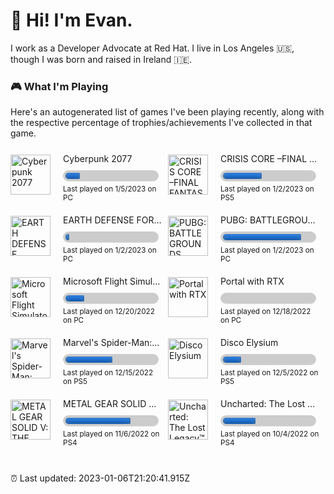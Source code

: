 
  # 🖖 Hi! I'm Evan.

  I work as a Developer Advocate at Red Hat. I live in Los Angeles 🇺🇸, though I was born and raised in Ireland 🇮🇪. 

  ### 🎮 What I'm Playing 

  Here's an autogenerated list of games I've been playing recently, along with the respective percentage of trophies/achievements I've collected in that game.

  <div style="display: flex; flex-wrap: wrap; min-width: 0;">
  <div style="display: flex; flex: 1 1 50%; align-items: center; padding-bottom: 10px; min-width: 0;">
    <img src="https://steamcdn-a.akamaihd.net/steam/apps/1091500/library_600x900.jpg" alt="Cyberpunk 2077" style="object-fit: cover; height: 64px; width: 64px; padding-right: 20px;" />
    <div display="flex" style="flex: 1; margin-right: 10px; min-width: 0;">
      <p style="margin: 10px 0; white-space: nowrap; text-overflow: ellipsis; overflow: hidden;">Cyberpunk 2077</p>
      <div style="
        box-sizing: content-box;
        height: 10px;
        position: relative;
        margin: 5px 5px 5px 0;
        background: #ccc;
        border-radius: 25px;
        padding: 4px;
        box-shadow: inset 0 -1px 1px rgba(255, 255, 255, 0.3);"
      >
        <span style="
          width: 16%;
          display: block;
          height: 100%;
          border-top-right-radius: 8px;
          border-bottom-right-radius: 8px;
          border-top-left-radius: 20px;
          border-bottom-left-radius: 20px;
          box-shadow: inset 0 2px 9px rgba(255, 255, 255, 0.3),
            inset 0 -2px 6px rgba(0, 0, 0, 0.4);
          position: relative;
          overflow: hidden;
          background-color: #0969da;"
        >
        </span>
      </div>
      <small>Last played on 1/5/2023 on PC</small>
    </div>
  </div>
  <div style="display: flex; flex: 1 1 50%; align-items: center; padding-bottom: 10px; min-width: 0;">
    <img src="https://psnobj.prod.dl.playstation.net/psnobj/NPWR29622_00/9bdbf1db-984a-4323-bc2d-b093e11dd673.png" alt="CRISIS CORE –FINAL FANTASY VII– REUNION" style="object-fit: cover; height: 64px; width: 64px; padding-right: 20px;" />
    <div display="flex" style="flex: 1; margin-right: 10px; min-width: 0;">
      <p style="margin: 10px 0; white-space: nowrap; text-overflow: ellipsis; overflow: hidden;">CRISIS CORE –FINAL FANTASY VII– REUNION</p>
      <div style="
        box-sizing: content-box;
        height: 10px;
        position: relative;
        margin: 5px 5px 5px 0;
        background: #ccc;
        border-radius: 25px;
        padding: 4px;
        box-shadow: inset 0 -1px 1px rgba(255, 255, 255, 0.3);"
      >
        <span style="
          width: 43%;
          display: block;
          height: 100%;
          border-top-right-radius: 8px;
          border-bottom-right-radius: 8px;
          border-top-left-radius: 20px;
          border-bottom-left-radius: 20px;
          box-shadow: inset 0 2px 9px rgba(255, 255, 255, 0.3),
            inset 0 -2px 6px rgba(0, 0, 0, 0.4);
          position: relative;
          overflow: hidden;
          background-color: #0969da;"
        >
        </span>
      </div>
      <small>Last played on 1/2/2023 on PS5</small>
    </div>
  </div>
  <div style="display: flex; flex: 1 1 50%; align-items: center; padding-bottom: 10px; min-width: 0;">
    <img src="https://steamcdn-a.akamaihd.net/steam/apps/1497950/library_600x900.jpg" alt="EARTH DEFENSE FORCE: WORLD BROTHERS" style="object-fit: cover; height: 64px; width: 64px; padding-right: 20px;" />
    <div display="flex" style="flex: 1; margin-right: 10px; min-width: 0;">
      <p style="margin: 10px 0; white-space: nowrap; text-overflow: ellipsis; overflow: hidden;">EARTH DEFENSE FORCE: WORLD BROTHERS</p>
      <div style="
        box-sizing: content-box;
        height: 10px;
        position: relative;
        margin: 5px 5px 5px 0;
        background: #ccc;
        border-radius: 25px;
        padding: 4px;
        box-shadow: inset 0 -1px 1px rgba(255, 255, 255, 0.3);"
      >
        <span style="
          width: 4%;
          display: block;
          height: 100%;
          border-top-right-radius: 8px;
          border-bottom-right-radius: 8px;
          border-top-left-radius: 20px;
          border-bottom-left-radius: 20px;
          box-shadow: inset 0 2px 9px rgba(255, 255, 255, 0.3),
            inset 0 -2px 6px rgba(0, 0, 0, 0.4);
          position: relative;
          overflow: hidden;
          background-color: #0969da;"
        >
        </span>
      </div>
      <small>Last played on 1/2/2023 on PC</small>
    </div>
  </div>
  <div style="display: flex; flex: 1 1 50%; align-items: center; padding-bottom: 10px; min-width: 0;">
    <img src="https://steamcdn-a.akamaihd.net/steam/apps/578080/library_600x900.jpg" alt="PUBG: BATTLEGROUNDS" style="object-fit: cover; height: 64px; width: 64px; padding-right: 20px;" />
    <div display="flex" style="flex: 1; margin-right: 10px; min-width: 0;">
      <p style="margin: 10px 0; white-space: nowrap; text-overflow: ellipsis; overflow: hidden;">PUBG: BATTLEGROUNDS</p>
      <div style="
        box-sizing: content-box;
        height: 10px;
        position: relative;
        margin: 5px 5px 5px 0;
        background: #ccc;
        border-radius: 25px;
        padding: 4px;
        box-shadow: inset 0 -1px 1px rgba(255, 255, 255, 0.3);"
      >
        <span style="
          width: 86%;
          display: block;
          height: 100%;
          border-top-right-radius: 8px;
          border-bottom-right-radius: 8px;
          border-top-left-radius: 20px;
          border-bottom-left-radius: 20px;
          box-shadow: inset 0 2px 9px rgba(255, 255, 255, 0.3),
            inset 0 -2px 6px rgba(0, 0, 0, 0.4);
          position: relative;
          overflow: hidden;
          background-color: #0969da;"
        >
        </span>
      </div>
      <small>Last played on 1/2/2023 on PC</small>
    </div>
  </div>
  <div style="display: flex; flex: 1 1 50%; align-items: center; padding-bottom: 10px; min-width: 0;">
    <img src="https://steamcdn-a.akamaihd.net/steam/apps/1250410/library_600x900.jpg" alt="Microsoft Flight Simulator" style="object-fit: cover; height: 64px; width: 64px; padding-right: 20px;" />
    <div display="flex" style="flex: 1; margin-right: 10px; min-width: 0;">
      <p style="margin: 10px 0; white-space: nowrap; text-overflow: ellipsis; overflow: hidden;">Microsoft Flight Simulator</p>
      <div style="
        box-sizing: content-box;
        height: 10px;
        position: relative;
        margin: 5px 5px 5px 0;
        background: #ccc;
        border-radius: 25px;
        padding: 4px;
        box-shadow: inset 0 -1px 1px rgba(255, 255, 255, 0.3);"
      >
        <span style="
          width: 21%;
          display: block;
          height: 100%;
          border-top-right-radius: 8px;
          border-bottom-right-radius: 8px;
          border-top-left-radius: 20px;
          border-bottom-left-radius: 20px;
          box-shadow: inset 0 2px 9px rgba(255, 255, 255, 0.3),
            inset 0 -2px 6px rgba(0, 0, 0, 0.4);
          position: relative;
          overflow: hidden;
          background-color: #0969da;"
        >
        </span>
      </div>
      <small>Last played on 12/20/2022 on PC</small>
    </div>
  </div>
  <div style="display: flex; flex: 1 1 50%; align-items: center; padding-bottom: 10px; min-width: 0;">
    <img src="https://steamcdn-a.akamaihd.net/steam/apps/2012840/library_600x900.jpg" alt="Portal with RTX" style="object-fit: cover; height: 64px; width: 64px; padding-right: 20px;" />
    <div display="flex" style="flex: 1; margin-right: 10px; min-width: 0;">
      <p style="margin: 10px 0; white-space: nowrap; text-overflow: ellipsis; overflow: hidden;">Portal with RTX</p>
      <div style="
        box-sizing: content-box;
        height: 10px;
        position: relative;
        margin: 5px 5px 5px 0;
        background: #ccc;
        border-radius: 25px;
        padding: 4px;
        box-shadow: inset 0 -1px 1px rgba(255, 255, 255, 0.3);"
      >
        <span style="
          width: 0%;
          display: block;
          height: 100%;
          border-top-right-radius: 8px;
          border-bottom-right-radius: 8px;
          border-top-left-radius: 20px;
          border-bottom-left-radius: 20px;
          box-shadow: inset 0 2px 9px rgba(255, 255, 255, 0.3),
            inset 0 -2px 6px rgba(0, 0, 0, 0.4);
          position: relative;
          overflow: hidden;
          background-color: #0969da;"
        >
        </span>
      </div>
      <small>Last played on 12/18/2022 on PC</small>
    </div>
  </div>
  <div style="display: flex; flex: 1 1 50%; align-items: center; padding-bottom: 10px; min-width: 0;">
    <img src="https://psnobj.prod.dl.playstation.net/psnobj/NPWR20684_00/baa4acc4-a8e5-42f6-ae09-3ae51b6a38fb.png" alt="Marvel&#x27;s Spider-Man: Miles Morales" style="object-fit: cover; height: 64px; width: 64px; padding-right: 20px;" />
    <div display="flex" style="flex: 1; margin-right: 10px; min-width: 0;">
      <p style="margin: 10px 0; white-space: nowrap; text-overflow: ellipsis; overflow: hidden;">Marvel&#x27;s Spider-Man: Miles Morales</p>
      <div style="
        box-sizing: content-box;
        height: 10px;
        position: relative;
        margin: 5px 5px 5px 0;
        background: #ccc;
        border-radius: 25px;
        padding: 4px;
        box-shadow: inset 0 -1px 1px rgba(255, 255, 255, 0.3);"
      >
        <span style="
          width: 52%;
          display: block;
          height: 100%;
          border-top-right-radius: 8px;
          border-bottom-right-radius: 8px;
          border-top-left-radius: 20px;
          border-bottom-left-radius: 20px;
          box-shadow: inset 0 2px 9px rgba(255, 255, 255, 0.3),
            inset 0 -2px 6px rgba(0, 0, 0, 0.4);
          position: relative;
          overflow: hidden;
          background-color: #0969da;"
        >
        </span>
      </div>
      <small>Last played on 12/15/2022 on PS5</small>
    </div>
  </div>
  <div style="display: flex; flex: 1 1 50%; align-items: center; padding-bottom: 10px; min-width: 0;">
    <img src="https://psnobj.prod.dl.playstation.net/psnobj/NPWR23689_00/02dcf468-8e55-4706-8cf7-c39f8791c465.png" alt="Disco Elysium" style="object-fit: cover; height: 64px; width: 64px; padding-right: 20px;" />
    <div display="flex" style="flex: 1; margin-right: 10px; min-width: 0;">
      <p style="margin: 10px 0; white-space: nowrap; text-overflow: ellipsis; overflow: hidden;">Disco Elysium</p>
      <div style="
        box-sizing: content-box;
        height: 10px;
        position: relative;
        margin: 5px 5px 5px 0;
        background: #ccc;
        border-radius: 25px;
        padding: 4px;
        box-shadow: inset 0 -1px 1px rgba(255, 255, 255, 0.3);"
      >
        <span style="
          width: 20%;
          display: block;
          height: 100%;
          border-top-right-radius: 8px;
          border-bottom-right-radius: 8px;
          border-top-left-radius: 20px;
          border-bottom-left-radius: 20px;
          box-shadow: inset 0 2px 9px rgba(255, 255, 255, 0.3),
            inset 0 -2px 6px rgba(0, 0, 0, 0.4);
          position: relative;
          overflow: hidden;
          background-color: #0969da;"
        >
        </span>
      </div>
      <small>Last played on 12/5/2022 on PS5</small>
    </div>
  </div>
  <div style="display: flex; flex: 1 1 50%; align-items: center; padding-bottom: 10px; min-width: 0;">
    <img src="https://image.api.playstation.com/trophy/np/NPWR08243_00_0046C39336C207670ABA698A3DC265C52DE035962A/380C67C458A13260A9499D8F711064C0E642248B.PNG" alt="METAL GEAR SOLID V: THE PHANTOM PAIN" style="object-fit: contain; height: 64px; width: 64px; padding-right: 20px;" />
    <div display="flex" style="flex: 1; margin-right: 10px; min-width: 0;">
      <p style="margin: 10px 0; white-space: nowrap; text-overflow: ellipsis; overflow: hidden;">METAL GEAR SOLID V: THE PHANTOM PAIN</p>
      <div style="
        box-sizing: content-box;
        height: 10px;
        position: relative;
        margin: 5px 5px 5px 0;
        background: #ccc;
        border-radius: 25px;
        padding: 4px;
        box-shadow: inset 0 -1px 1px rgba(255, 255, 255, 0.3);"
      >
        <span style="
          width: 72%;
          display: block;
          height: 100%;
          border-top-right-radius: 8px;
          border-bottom-right-radius: 8px;
          border-top-left-radius: 20px;
          border-bottom-left-radius: 20px;
          box-shadow: inset 0 2px 9px rgba(255, 255, 255, 0.3),
            inset 0 -2px 6px rgba(0, 0, 0, 0.4);
          position: relative;
          overflow: hidden;
          background-color: #0969da;"
        >
        </span>
      </div>
      <small>Last played on 11/6/2022 on PS4</small>
    </div>
  </div>
  <div style="display: flex; flex: 1 1 50%; align-items: center; padding-bottom: 10px; min-width: 0;">
    <img src="https://image.api.playstation.com/trophy/np/NPWR13408_00_0048C6FBCAAB8AD3570530BDE9AF5F503C79A1985A/5B82A3F92DE117928614487FAE5CA140A7A26A81.PNG" alt="Uncharted: The Lost Legacy™" style="object-fit: contain; height: 64px; width: 64px; padding-right: 20px;" />
    <div display="flex" style="flex: 1; margin-right: 10px; min-width: 0;">
      <p style="margin: 10px 0; white-space: nowrap; text-overflow: ellipsis; overflow: hidden;">Uncharted: The Lost Legacy™</p>
      <div style="
        box-sizing: content-box;
        height: 10px;
        position: relative;
        margin: 5px 5px 5px 0;
        background: #ccc;
        border-radius: 25px;
        padding: 4px;
        box-shadow: inset 0 -1px 1px rgba(255, 255, 255, 0.3);"
      >
        <span style="
          width: 36%;
          display: block;
          height: 100%;
          border-top-right-radius: 8px;
          border-bottom-right-radius: 8px;
          border-top-left-radius: 20px;
          border-bottom-left-radius: 20px;
          box-shadow: inset 0 2px 9px rgba(255, 255, 255, 0.3),
            inset 0 -2px 6px rgba(0, 0, 0, 0.4);
          position: relative;
          overflow: hidden;
          background-color: #0969da;"
        >
        </span>
      </div>
      <small>Last played on 10/4/2022 on PS4</small>
    </div>
  </div>
</div>
<br />

  ⏰ Last updated: 2023-01-06T21:20:41.915Z
  

